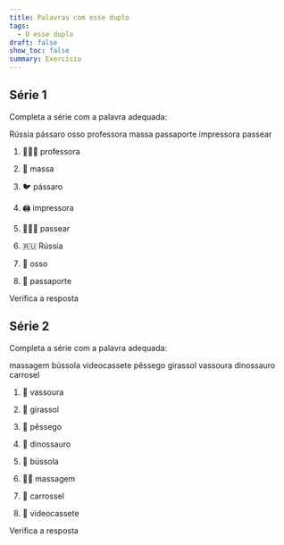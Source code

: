 ```yaml
---
title: Palavras com esse duplo
tags:
  - O esse duplo
draft: false
show_toc: false
summary: Exercício
---
```

## Série 1
Completa a série com a palavra adequada: 

<e-layout>
<e-tag color=1>Rússia</e-tag>
<e-tag color=1>pássaro</e-tag>
<e-tag color=1>osso</e-tag>
<e-tag color=1>professora</e-tag>
<e-tag color=1>massa</e-tag>
<e-tag color=1>passaporte</e-tag>
<e-tag color=1>impressora</e-tag>
<e-tag color=1>passear</e-tag>
</e-layout>

1. <e-moji>👩🏻‍🏫</e-moji> <e-answer>professora</e-answer>

2. <e-moji>🍝</e-moji> <e-answer>massa</e-answer>

3. <e-moji>🐦</e-moji> <e-answer>pássaro</e-answer>

4. <e-moji>🖨️</e-moji> <e-answer>impressora</e-answer>

5. <e-moji>🚶🏻‍♀️</e-moji> <e-answer>passear</e-answer>

6. <e-moji>🇷🇺</e-moji> <e-answer>Rússia</e-answer>

7. <e-moji>🦴</e-moji> <e-answer>osso</e-answer> 

8. <e-moji>🪪</e-moji> <e-answer>passaporte</e-answer>

<e-validate>Verifica a resposta</e-validate>

## Série 2

Completa a série com a palavra adequada:  

<e-layout>
<e-tag color=2>massagem</e-tag>
<e-tag color=2>bússola</e-tag>
<e-tag color=2>videocassete</e-tag>
<e-tag color=2>pêssego</e-tag>
<e-tag color=2>girassol</e-tag>
<e-tag color=2>vassoura</e-tag>
<e-tag color=2>dinossauro</e-tag>
<e-tag color=2>carrosel</e-tag>
</e-layout>

1. <e-moji>🧹</e-moji> <e-answer>vassoura</e-answer>

2. <e-moji>🌻</e-moji> <e-answer>girassol</e-answer>

3. <e-moji>🍑</e-moji> <e-answer>pêssego</e-answer>

4. <e-moji>🦕</e-moji> <e-answer>dinossauro</e-answer>

5. <e-moji>🧭</e-moji> <e-answer>bússola</e-answer> 

6. <e-moji>💆🏻</e-moji> <e-answer>massagem</e-answer> 

7. <e-moji>🎠</e-moji> <e-answer>carrossel</e-answer>

8. <e-moji>📼</e-moji> <e-answer>videocassete</e-answer>

<e-validate>Verifica a resposta</e-validate>
